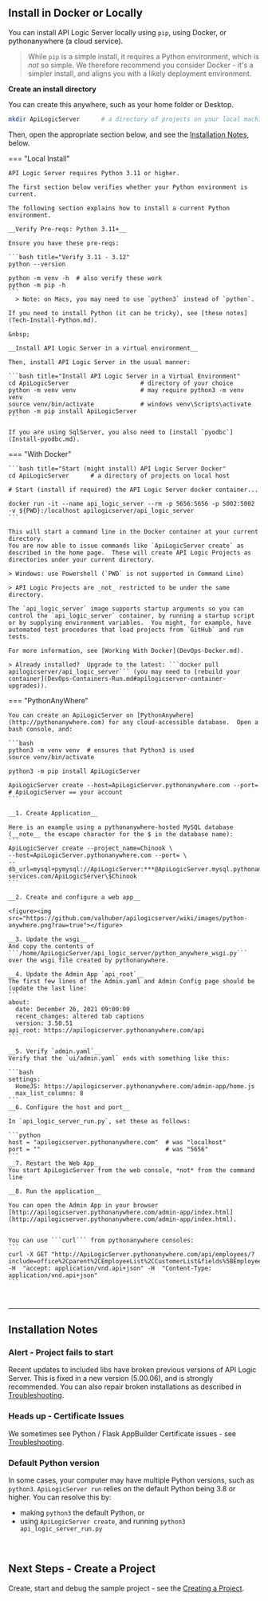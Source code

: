 ## Install in Docker or Locally

You can install API Logic Server locally using `pip`, using Docker, or pythonanywhere (a cloud service).

  > While `pip` is a simple install, it requires a Python environment, which is _not_ so simple.  We therefore recommend you consider Docker - it's a simpler install, and aligns you with a likely deployment environment.

__Create an install directory__

You can create this anywhere, such as your home folder or Desktop.

```bash title="Create an install directory"
mkdir ApiLogicServer      # a directory of projects on your local machine
```
Then, open the appropriate section below, and see the [Installation Notes](#installation-notes), below.

=== "Local Install"

    API Logic Server requires Python 3.11 or higher.

    The first section below verifies whether your Python environment is current.  

    The following section explains how to install a current Python environment.

    __Verify Pre-reqs: Python 3.11+__

    Ensure you have these pre-reqs:

    ```bash title="Verify 3.11 - 3.12"
    python --version

    python -m venv -h  # also verify these work
    python -m pip -h
    ```
      > Note: on Macs, you may need to use `python3` instead of `python`.

    If you need to install Python (it can be tricky), see [these notes](Tech-Install-Python.md).

    &nbsp;

    __Install API Logic Server in a virtual environment__

    Then, install API Logic Server in the usual manner:

    ```bash title="Install API Logic Server in a Virtual Environment"
    cd ApiLogicServer                    # directory of your choice
    python -m venv venv                  # may require python3 -m venv venv
    source venv/bin/activate             # windows venv\Scripts\activate
    python -m pip install ApiLogicServer
    ```

    If you are using SqlServer, you also need to [install `pyodbc`](Install-pyodbc.md).

=== "With Docker"

    ```bash title="Start (might install) API Logic Server Docker"
    cd ApiLogicServer      # a directory of projects on local host

    # Start (install if required) the API Logic Server docker container...

    docker run -it --name api_logic_server --rm -p 5656:5656 -p 5002:5002 -v ${PWD}:/localhost apilogicserver/api_logic_server
    ```

    This will start a command line in the Docker container at your current directory.
    You are now able to issue commands like `ApiLogicServer create` as described in the home page.  These will create API Logic Projects as directories under your current directory.

    > Windows: use Powershell (`PWD` is not supported in Command Line)

    > API Logic Projects are _not_ restricted to be under the same directory.

    The `api_logic_server` image supports startup arguments so you can control the `api_logic_server` container, by running a startup script or by supplying environment variables.  You might, for example, have automated test procedures that load projects from `GitHub` and run tests.

    For more information, see [Working With Docker](DevOps-Docker.md).

    > Already installed?  Upgrade to the latest: ```docker pull apilogicserver/api_logic_server``` (you may need to [rebuild your container](DevOps-Containers-Run.md#apilogicserver-container-upgrades)).

=== "PythonAnyWhere"

    You can create an ApiLogicServer on [PythonAnywhere](http://pythonanywhere.com) for any cloud-accessible database.  Open a bash console, and:

    ```bash  
    python3 -m venv venv  # ensures that Python3 is used  
    source venv/bin/activate

    python3 -m pip install ApiLogicServer

    ApiLogicServer create --host=ApiLogicServer.pythonanywhere.com --port=   # ApiLogicServer == your account  
    ```

    __1. Create Application__

    Here is an example using a pythonanywhere-hosted MySQL database (__note__ the escape character for the $ in the database name):  
    ```  
    ApiLogicServer create --project_name=Chinook \
    --host=ApiLogicServer.pythonanywhere.com --port= \
    --db_url=mysql+pymysql://ApiLogicServer:***@ApiLogicServer.mysql.pythonanywhere-services.com/ApiLogicServer\$Chinook
    ```

    __2. Create and configure a web app__

    <figure><img src="https://github.com/valhuber/apilogicserver/wiki/images/python-anywhere.png?raw=true"></figure>

    __3. Update the wsgi__
    And copy the contents of ```/home/ApiLogicServer/api_logic_server/python_anywhere_wsgi.py``` over the wsgi file created by pythonanywhere.

    __4. Update the Admin App `api_root`__
    The first few lines of the Admin.yaml and Admin Config page should be (update the last line:
    ```
    about:
      date: December 26, 2021 09:00:00
      recent_changes: altered tab captions
      version: 3.50.51
    api_root: https://apilogicserver.pythonanywhere.com/api
    ```

    __5. Verify `admin.yaml`__
    Verify that the `ui/admin.yaml` ends with something like this:

    ```bash
    settings:
      HomeJS: https://apilogicserver.pythonanywhere.com/admin-app/home.js
      max_list_columns: 8
    ```
    __6. Configure the host and port__

    In `api_logic_server_run.py`, set these as follows:

    ```python
    host = "apilogicserver.pythonanywhere.com"  # was "localhost"
    port = ""                                   # was "5656"
    ```
    __7. Restart the Web App__
    You start ApiLogicServer from the web console, *not* from the command line

    __8. Run the application__

    You can open the Admin App in your browser [http://apilogicserver.pythonanywhere.com/admin-app/index.html](http://apilogicserver.pythonanywhere.com/admin-app/index.html).


    You can use ```curl``` from pythonanywhere consoles:  
    ```  
    curl -X GET "http://ApiLogicServer.pythonanywhere.com/api/employees/?include=office%2Cparent%2CEmployeeList%2CCustomerList&fields%5BEmployee%5D=employeeNumber%2ClastName%2CfirstName%2Cextension%2Cemail%2CofficeCode%2CreportsTo%2CjobTitle&page%5Boffset%5D=0&page%5Blimit%5D=10&sort=employeeNumber%2ClastName%2CfirstName%2Cextension%2Cemail%2CofficeCode%2CreportsTo%2CjobTitle%2Cid" -H  "accept: application/vnd.api+json" -H  "Content-Type: application/vnd.api+json"  
    ```

&nbsp;

---

## Installation Notes

### Alert - Project fails to start

Recent updates to included libs have broken previous versions of API Logic Server.  This is fixed in a new version (5.00.06), and is strongly recommended.  You can also repair broken installations as described in [Troubleshooting](Troubleshooting.md).

### Heads up - Certificate Issues
We sometimes see Python / Flask AppBuilder Certificate issues - see [Troubleshooting](Troubleshooting.md#certificate-failures).

### Default Python version
In some cases, your computer may have multiple Python versions, such as ```python3```.  ```ApiLogicServer run``` relies on the default Python being 3.8 or higher.  You can resolve this by:
* making ```python3``` the default Python, or
* using ```ApiLogicServer create```, and running ```python3 api_logic_server_run.py```

&nbsp; &nbsp;

## Next Steps - Create a Project

Create, start and debug the sample project - see the [Creating a Project](Create-ApiLogicProject.md).
